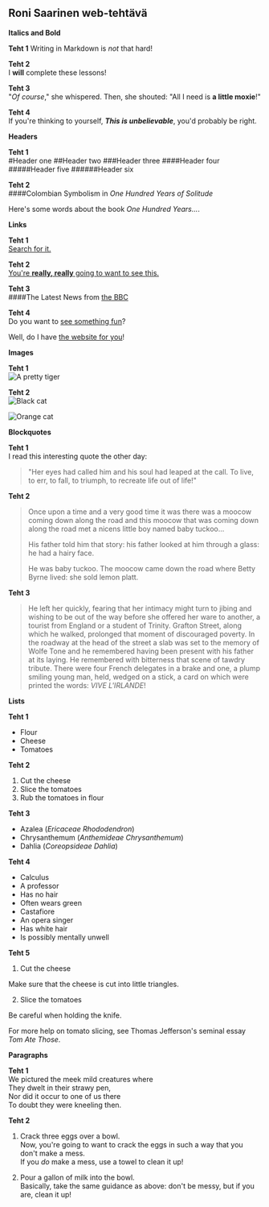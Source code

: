 ## Roni Saarinen web-tehtävä

**Italics and Bold**

**Teht 1** 
Writing in Markdown is _not_ that hard!

**Teht 2**  
I **will** complete these lessons!

**Teht 3**  
"_Of course_," she whispered. Then, she shouted: "All I need is **a little moxie**!"

**Teht 4**  
If you're thinking to yourself, **_This is unbelievable_**, you'd probably be right.

**Headers**

**Teht 1**  
#Header one
##Header two
###Header three
####Header four
#####Header five
######Header six

**Teht 2**  
####Colombian Symbolism in _One Hundred Years of Solitude_

Here's some words about the book _One Hundred Years..._.

**Links**

**Teht 1**  
[Search for it.](www.google.com)

**Teht 2**  
[You're **really, really** going to want to see this.](www.dailykitten.com)

**Teht 3**  
####The Latest News from [the BBC](www.bbc.com/news)

**Teht 4**  
Do you want to [see something fun][a fun place]?

Well, do I have [the website for you][another fun place]!

[a fun place]:www.zombo.com
[another fun place]:www.stumbleupon.com


**Images**

**Teht 1**  
![A pretty tiger](https://upload.wikimedia.org/wikipedia/commons/5/56/Tiger.50.jpg)

**Teht 2**  
![Black cat][Black]

![Orange cat][Orange]

[Black]: https://upload.wikimedia.org/wikipedia/commons/a/a3/81_INF_DIV_SSI.jpg

[Orange]: http://icons.iconarchive.com/icons/google/noto-emoji-animals-nature/256/22221-cat-icon.png

**Blockquotes**

**Teht 1**  
I read this interesting quote the other day:

>"Her eyes had called him and his soul had leaped at the call. To live, to err, to fall, to triumph, to recreate life out of life!"

**Teht 2**  

>Once upon a time and a very good time it was there was a moocow coming down along the road and this moocow that was coming down along the road met a nicens little boy named baby tuckoo...
>
>His father told him that story: his father looked at him through a glass: he had a hairy face.
>
>He was baby tuckoo. The moocow came down the road where Betty Byrne lived: she sold lemon platt.

**Teht 3**  

>He left her quickly, fearing that her intimacy might turn to jibing and wishing to be out of the way before she offered her ware to another, a tourist from England or a student of Trinity. Grafton Street, along which he walked, prolonged that moment of discouraged poverty. In the roadway at the head of the street a slab was set to the memory of Wolfe Tone and he remembered having been present with his father at its laying. He remembered with bitterness that scene of tawdry tribute. There were four French delegates in a brake and one, a plump smiling young man, held, wedged on a stick, a card on which were printed the words: _VIVE L'IRLANDE_!

**Lists**

**Teht 1**  
* Flour
* Cheese
* Tomatoes

**Teht 2**  
1. Cut the cheese
2. Slice the tomatoes
3. Rub the tomatoes in flour

**Teht 3**  
* Azalea (_Ericaceae Rhododendron_)
* Chrysanthemum (_Anthemideae Chrysanthemum_)
* Dahlia (_Coreopsideae Dahlia_)

**Teht 4**  
* Calculus
 * A professor
 * Has no hair
 * Often wears green
* Castafiore
 * An opera singer
 * Has white hair
 * Is possibly mentally unwell

**Teht 5**  
1. Cut the cheese

 Make sure that the cheese is cut into little triangles.

2. Slice the tomatoes

 Be careful when holding the knife.
 
 For more help on tomato slicing, see Thomas Jefferson's seminal essay _Tom Ate Those_.

**Paragraphs**

**Teht 1**  
We pictured the meek mild creatures where  
They dwelt in their strawy pen,  
Nor did it occur to one of us there  
To doubt they were kneeling then.  

**Teht 2**  
1. Crack three eggs over a bowl.  
 Now, you're going to want to crack the eggs in such a way that you don't make a mess.  
 If you _do_ make a mess, use a towel to clean it up!

2. Pour a gallon of milk into the bowl.  
 Basically, take the same guidance as above: don't be messy, but if you are, clean it up!

